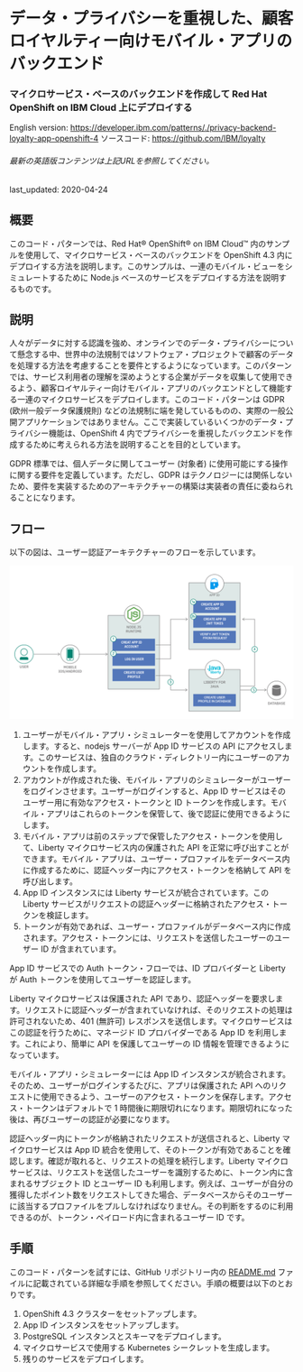 # データ・プライバシーを重視した、顧客ロイヤルティー向けモバイル・アプリのバックエンド

### マイクロサービス・ベースのバックエンドを作成して Red Hat OpenShift on IBM Cloud 上にデプロイする

English version: https://developer.ibm.com/patterns/./privacy-backend-loyalty-app-openshift-4
ソースコード: https://github.com/IBM/loyalty

###### 最新の英語版コンテンツは上記URLを参照してください。
last_updated: 2020-04-24

 
## 概要

このコード・パターンでは、Red Hat&reg; OpenShift&reg; on IBM Cloud&trade; 内のサンプルを使用して、マイクロサービス・ベースのバックエンドを OpenShift 4.3 内にデプロイする方法を説明します。このサンプルは、一連のモバイル・ビューをシミュレートするために Node.js ベースのサービスをデプロイする方法を説明するものです。

## 説明

人々がデータに対する認識を強め、オンラインでのデータ・プライバシーについて懸念する中、世界中の法規制ではソフトウェア・プロジェクトで顧客のデータを処理する方法を考慮することを要件とするようになっています。このパターンでは、サービス利用者の理解を深めようとする企業がデータを収集して使用できるよう、顧客ロイヤルティー向けモバイル・アプリのバックエンドとして機能する一連のマイクロサービスをデプロイします。このコード・パターンは GDPR (欧州一般データ保護規則) などの法規制に端を発しているものの、実際の一般公開アプリケーションではありません。ここで実装しているいくつかのデータ・プライバシー機能は、OpenShift 4 内でプライバシーを重視したバックエンドを作成するために考えられる方法を説明することを目的としています。

GDPR 標準では、個人データに関してユーザー (対象者) に使用可能にする操作に関する要件を定義しています。ただし、GDPR はテクノロジーには関係しないため、要件を実装するためのアーキテクチャーの構築は実装者の責任に委ねられることになります。

## フロー

以下の図は、ユーザー認証アーキテクチャーのフローを示しています。

![為替マイクロサービス・アーキテクチャーのフロー図](./images/privacy-mobile-backend-architecture-diagram.png)

1. ユーザーがモバイル・アプリ・シミュレーターを使用してアカウントを作成します。すると、nodejs サーバーが App ID サービスの API にアクセスします。このサービスは、独自のクラウド・ディレクトリー内にユーザーのアカウントを作成します。
1. アカウントが作成された後、モバイル・アプリのシミュレーターがユーザーをログインさせます。ユーザーがログインすると、App ID サービスはそのユーザー用に有効なアクセス・トークンと ID トークンを作成します。モバイル・アプリはこれらのトークンを保管して、後で認証に使用できるようにします。
1. モバイル・アプリは前のステップで保管したアクセス・トークンを使用して、Liberty マイクロサービス内の保護された API を正常に呼び出すことができます。モバイル・アプリは、ユーザー・プロファイルをデータベース内に作成するために、認証ヘッダー内にアクセス・トークンを格納して API を呼び出します。
1. App ID インスタンスには Liberty サービスが統合されています。この Liberty サービスがリクエストの認証ヘッダーに格納されたアクセス・トークンを検証します。
1. トークンが有効であれば、ユーザー・プロファイルがデータベース内に作成されます。アクセス・トークンには、リクエストを送信したユーザーのユーザー ID が含まれています。

App ID サービスでの Auth トークン・フローでは、ID プロバイダーと Liberty が Auth トークンを使用してユーザーを認証します。

Liberty マイクロサービスは保護された API であり、認証ヘッダーを要求します。リクエストに認証ヘッダーが含まれていなければ、そのリクエストの処理は許可されないため、401 (無許可) レスポンスを送信します。マイクロサービスはこの認証を行うために、マネージド ID プロバイダーである App ID を利用します。これにより、簡単に API を保護してユーザーの ID 情報を管理できるようになっています。

モバイル・アプリ・シミュレーターには App ID インスタンスが統合されます。そのため、ユーザーがログインするたびに、アプリは保護された API へのリクエストに使用できるよう、ユーザーのアクセス・トークンを保存します。アクセス・トークンはデフォルトで 1 時間後に期限切れになります。期限切れになった後は、再びユーザーの認証が必要になります。

認証ヘッダー内にトークンが格納されたリクエストが送信されると、Liberty マイクロサービスは App ID 統合を使用して、そのトークンが有効であることを確認します。確認が取れると、リクエストの処理を続行します。Liberty マイクロサービスは、リクエストを送信したユーザーを識別するために、トークン内に含まれるサブジェクト ID とユーザー ID も利用します。例えば、ユーザーが自分の獲得したポイント数をリクエストしてきた場合、データベースからそのユーザーに該当するプロファイルをプルしなければなりません。その判断をするのに利用できるのが、トークン・ペイロード内に含まれるユーザー ID です。

## 手順

このコード・パターンを試すには、GitHub リポジトリー内の [README.md](https://github.com/IBM/loyalty/blob/master/README.md) ファイルに記載されている詳細な手順を参照してください。手順の概要は以下のとおりです。

1. OpenShift 4.3 クラスターをセットアップします。    
1. App ID インスタンスをセットアップします。
1. PostgreSQL インスタンスとスキーマをデプロイします。
1. マイクロサービスで使用する Kubernetes シークレットを生成します。
1. 残りのサービスをデプロイします。
